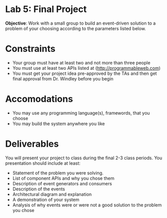 # Lab 5: Final Project

**Objective**: Work with a small group to build an event-driven solution to a problem of your choosing according to the parameters listed below.

# Constraints

- Your group must have at least two and not more than three people
- You must use at least two APIs listed at (http://programmableweb.com)
- You must get your project idea pre-approved by the TAs and then get final approval from Dr. Windley before you begin

# Accomodations

- You may use any programming language(s), framewords, that you choose
- You may build the system anywhere you like

# Deliverables

You will present your project to class during the final 2-3 class periods. You presentation should include at least:
- Statement of the problem you were solving. 
- List of component APIs and why you chose them
- Description of event generators and consumers
- Description of the events
- Architectural diagram and explanation
- A demonstration of your system 
- Analysis of why events were or were not a good solution to the problem you chose
